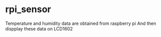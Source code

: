 # rpi_sensor
Temperature and humidity data are obtained from raspberry pi
And then dispplay these data on LCD1602
